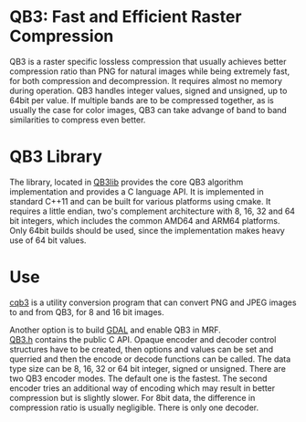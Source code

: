 # QB3: Fast and Efficient Raster Compression

QB3 is a raster specific lossless compression that usually achieves better compression 
ratio than PNG for natural images while being extremely fast, for both compression and decompression. 
It requires almost no memory during operation.
QB3 handles integer values, signed and unsigned, up to 64bit per value. 
If multiple bands are to be compressed together, as is usually the case for color 
images, QB3 can take advange of band to band similarities to compress 
even better.

# QB3 Library
The library, located in [QB3lib](QB3lib) provides the core QB3 
algorithm implementation and provides a C language API.
It is implemented in standard C++11 and can be built for various platforms using 
cmake. It requires a little endian, two's complement architecture with 8, 16, 32 
and 64 bit integers, which includes the common AMD64 and ARM64 platforms. 
Only 64bit builds should be used, since the implementation makes heavy use of 64 
bit values.

# Use

[cqb3](cqb3.md) is a utility conversion program that can convert PNG and JPEG images to and
from QB3, for 8 and 16 bit images.  

Another option is to build [GDAL](https://github.com/OSGeo/GDAL) and
enable QB3 in MRF.  
[QB3.h](QB3lib/QB3.h) contains the public C API.
Opaque encoder and decoder control structures have to be created, then options and 
values can be set and querried and then the encode or decode functions can be 
called.
The data type size can be 8, 16, 32 or 64 bit integer, signed or unsigned.
There are two QB3 encoder modes. The default one is the fastest. The second 
encoder tries an additional way of encoding which may result in better compression 
but is slightly slower. For 8bit data, the difference in compression ratio is 
usually negligible. There is only one decoder.
